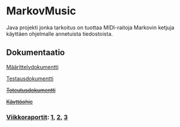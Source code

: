 # MarkovMusic
Java projekti jonka tarkoitus on tuottaa MIDI-raitoja Markovin ketjuja käyttäen ohjelmalle annetuista tiedostoista.

## Dokumentaatio
[Määrittelydokumentti](https://github.com/lossitomatossi/MarkovMusic/blob/main/dokumentaatio/maarittely.md)

[Testausdokumentti](https://github.com/lossitomatossi/MarkovMusic/blob/main/dokumentaatio/testausdokumentti.md)

[~~Toteutusdokumentti~~](https://github.com/lossitomatossi/MarkovMusic/blob/main/dokumentaatio/toteutusdokumentti.md)

[~~Käyttöohje~~](https://github.com/lossitomatossi/MarkovMusic/blob/main/dokumentaatio/kayttoohje.md)

### [Viikkoraportit](https://github.com/lossitomatossi/MarkovMusic/tree/main/dokumentaatio/viikkoraportit):  [1](https://github.com/lossitomatossi/MarkovMusic/blob/main/dokumentaatio/viikkoraportit/viikkoraportti1.md), [2](https://github.com/lossitomatossi/MarkovMusic/blob/main/dokumentaatio/viikkoraportit/viikkoraportti2.md), [3](https://github.com/lossitomatossi/MarkovMusic/blob/main/dokumentaatio/viikkoraportit/viikkoraportti3.md)
